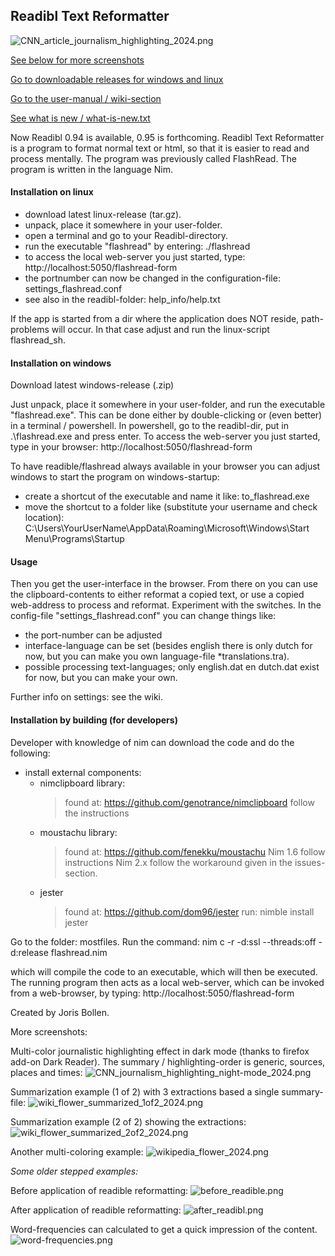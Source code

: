 ## Readibl Text Reformatter

![CNN_article_journalism_highlighting_2024.png](screenshots/CNN_article_journalism_highlighting_2024.png)

[See below for more screenshots](#more-screenshots)

[Go to downloadable releases for windows and linux](https://github.com/some-avail/readibl/releases "Downloads for Readible")

[Go to the user-manual / wiki-section](https://github.com/some-avail/readibl/wiki)

[See what is new / what-is-new.txt](mostfiles/what-is-new.txt)


Now Readibl 0.94 is available, 0.95 is forthcoming.
Readibl Text Reformatter is a program to format normal text or html, so that it is easier to read and process mentally. The program was previously called FlashRead.
The program is written in the language Nim.



#### Installation on linux
- download latest linux-release (tar.gz).
- unpack, place it somewhere in your user-folder.
- open a terminal and go to your Readibl-directory.
- run the executable "flashread" by entering: ./flashread
- to access the local web-server you just started, type: 
	http://localhost:5050/flashread-form
- the portnumber can now be changed in the configuration-file: settings_flashread.conf
- see also in the readibl-folder: help_info/help.txt

If the app is started from a dir where the application does NOT reside, path-problems will occur. In that case  adjust and run the linux-script flashread_sh. 


#### Installation on windows
Download latest windows-release (.zip)

Just unpack, place it somewhere in your user-folder, and run the executable "flashread.exe".
This can be done either by double-clicking or (even better) in a terminal / powershell. In powershell, go to the readibl-dir, put in .\flashread.exe and press enter.
To access the web-server you just started, type in your browser: http://localhost:5050/flashread-form

To have readible/flashread always available in your browser you can adjust windows to start the program on windows-startup:
- create a shortcut of the executable and name it like: to_flashread.exe
- move the shortcut to a folder like (substitute your username and check location):
C:\Users\YourUserName\AppData\Roaming\Microsoft\Windows\Start Menu\Programs\Startup



#### Usage
Then you get the user-interface in the browser. From there on you can use the clipboard-contents to either reformat a copied text, or use a copied web-address to process and reformat. Experiment with the switches.
In the config-file "settings_flashread.conf" you can change things like:
- the port-number can be adjusted
- interface-language can be set (besides english there is only dutch for now, but you can make you own language-file *translations.tra).
- possible processing text-languages; only english.dat en dutch.dat exist for now, but you can make your own.

Further info on settings: see the wiki.


#### Installation by building (for developers)
Developer with knowledge of nim can download the code and do the following:
- install external components:
	- nimclipboard library:
		> found at: https://github.com/genotrance/nimclipboard
		> follow the instructions
	- moustachu library:
		> found at: https://github.com/fenekku/moustachu
		> Nim 1.6 follow instructions
		> Nim 2.x follow the workaround given in the issues-section.
	- jester
		> found at: https://github.com/dom96/jester
		> run: nimble install jester


Go to the folder: mostfiles.
Run the command:
nim c -r -d:ssl --threads:off -d:release flashread.nim

which will compile the code to an executable, which will then be executed. The running program then acts as a local  web-server, which can be invoked from a web-browser, by typing:
http://localhost:5050/flashread-form

Created by Joris Bollen.


<a name="more-screenshots">More screenshots:</a>

Multi-color journalistic highlighting effect in dark mode (thanks to firefox add-on Dark Reader).
The summary / highlighting-order is generic, sources, places and times:
![CNN_journalism_highlighting_night-mode_2024.png](screenshots/CNN_journalism_highlighting_night-mode_2024.png)

Summarization example (1 of 2) with 3 extractions based a single summary-file:
![wiki_flower_summarized_1of2_2024.png](screenshots/wiki_flower_summarized_1of2_2024.png)

Summarization example (2 of 2) showing the extractions:
![wiki_flower_summarized_2of2_2024.png](screenshots/wiki_flower_summarized_2of2_2024.png)

Another multi-coloring example:
![wikipedia_flower_2024.png](screenshots/wikipedia_flower_2024.png)

*Some older stepped examples:*

Before application of readible reformatting:
![before_readible.png](screenshots/before_readible.png)

After application of readible reformatting:
![after_readibl.png](screenshots/after_readibl.png)

Word-frequencies can calculated to get a quick impression of the content.
![word-frequencies.png](screenshots/word-frequencies.png)


